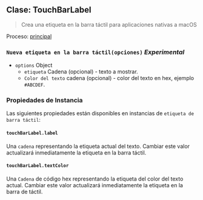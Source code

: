 ## Clase: TouchBarLabel

> Crea una etiqueta en la barra táctil para aplicaciones nativas a macOS

Proceso: [principal](../tutorial/quick-start.md#main-process)

### `Nueva etiqueta en la barra táctil(opciones)` *Experimental*

* `options` Object 
  * `etiqueta` Cadena (opcional) - texto a mostrar.
  * `Color del texto` cadena (opcional) - color del texto en hex, ejemplo `#ABCDEF`.

### Propiedades de Instancia

Las siguientes propiedades están disponibles en instancias de `etiqueta de barra táctil`:

#### `touchBarLabel.label`

Una `cadena` representando la etiqueta actual del texto. Cambiar este valor actualizará inmediatamente la etiqueta en la barra táctil.

#### `touchBarLabel.textColor`

Una `Cadena` de código hex representando la etiqueta del color del texto actual. Cambiar este valor actualizará inmediatamente la etiqueta en la barra de táctil.